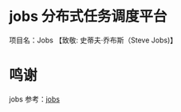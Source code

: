 # jobs 分布式任务调度平台
项目名：Jobs 【致敬: 史蒂夫·乔布斯（Steve Jobs)】



# 鸣谢
jobs 参考：<a target="_blank" href="https://github.com/xuxueli/jobs">jobs</a>
